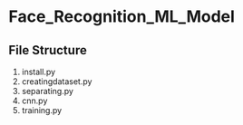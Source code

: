 # Face_Recognition_ML_Model
## File Structure
1. install.py
2. creatingdataset.py
3. separating.py
4. cnn.py
5. training.py
